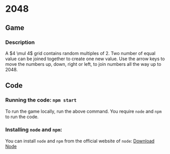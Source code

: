 # 2048

## Game

### Description

A $4 \mul 4$ grid contains random multiples of 2. Two number of equal value can be joined together to create one new value. Use the arrow keys to move the numbers up, down, right or left, to join numbers all the way up to 2048.

## Code

### Running the code: `npm start`

To run the game locally, run the above command. You require `node` and `npm` to run the code.

### Installing `node` and `npm`:

You can install `node` and `npm` from the official website of `node`: [Download Node](https://nodejs.org/en/download/current)

